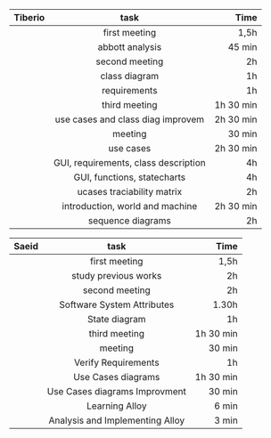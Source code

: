 | Tiberio       | task          | Time  |
| ------------- |:-------------:| -----:|
|      | first meeting | 1,5h  |
|     | abbott analysis |   45 min |
|     | second meeting |   2h |
|     | class diagram | 1h |
|     | requirements  | 1h |
|     | third meeting | 1h 30 min |
|     | use cases and class diag improvem    | 2h 30 min |
|     | meeting   | 30 min|
|     | use cases | 2h 30 min |
|     | GUI, requirements, class description | 4h |
|     | GUI, functions, statecharts | 4h |
|     | ucases traciability matrix | 2h |
|     | introduction, world and machine | 2h 30 min |
|     | sequence diagrams | 2h |



| Saeid       | task          | Time  |
| ------------- |:-------------:| -----:|
|      | first meeting| 1,5h  |
|      | study previous works| 2h  |
|      | second meeting |   2h |
|      | Software System Attributes  | 1.30h |
|      | State diagram | 1h |
|      | third meeting | 1h 30 min |
|      | meeting | 30 min|
|      | Verify Requirements | 1h |
|      | Use Cases diagrams | 1h 30 min|
|      | Use Cases diagrams Improvment| 30 min|
|      | Learning Alloy | 6 min|
|      | Analysis and Implementing Alloy | 3 min|
